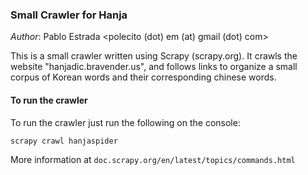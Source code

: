 ### Small Crawler for Hanja
_Author_: Pablo Estrada \<polecito (dot) em (at) gmail (dot) com\>

This is a small crawler written using Scrapy (scrapy.org). It crawls
the website "hanjadic.bravender.us", and follows links to organize a
small corpus of Korean words and their corresponding chinese words.

#### To run the crawler
To run the crawler just run the following on the console:
```
scrapy crawl hanjaspider
```

More information at ```doc.scrapy.org/en/latest/topics/commands.html```

